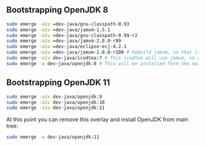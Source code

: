 ## Bootstrapping OpenJDK 8

```sh
sudo emerge -a1v =dev-java/gnu-classpath-0.93
sudo emerge -a1v =dev-java/jamvm-1.5.1
sudo emerge -a1v =dev-java/gnu-classpath-0.99-r2
sudo emerge -a1v =dev-java/jamvm-2.0.0-r99
sudo emerge -a1v =dev-java/eclipse-ecj-4.2.1
sudo emerge -a1v =dev-java/jamvm-2.0.0-r100 # Rebuild jamvm, so that it picks up new ecj
sudo emerge -a1v dev-java/icedtea:7 # This icedtea will use jamvm, so a bit slowish (hotspot failed to build)
sudo emerge -a dev-java/openjdk:8 # This will be installed form the main Gentoo portage tree
```

## Bootstrapping OpenJDK 11
```sh
sudo emerge -a1v dev-java/openjdk:9
sudo emerge -a1v dev-java/openjdk:10
sudo emerge -a1v dev-java/openjdk:11
```
At this point you can remove this overlay and install OpenJDK from main tree:
```sh
sudo emerge -a dev-java/openjdk:11
```

